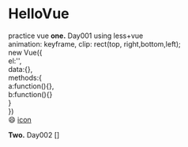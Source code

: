 # HelloVue
practice vue
**one.** Day001
using less+vue  
animation: keyframe, clip: rect(top, right,bottom,left);  
new Vue({  
  el:'',  
  data:{},  
  methods:{  
    a:function(){},  
    b:function(){}  
  }  
})  
😄 [icon](https://emojipedia.org )

**Two.** Day002
[]

